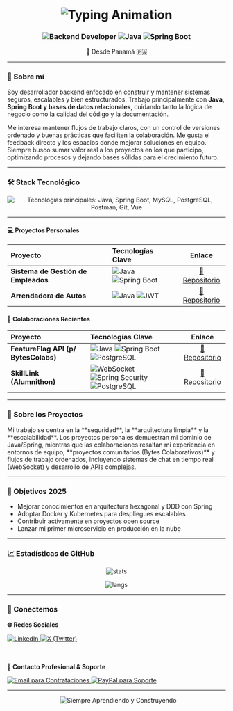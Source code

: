 <h1 align="center">
  <img src="https://readme-typing-svg.herokuapp.com/?lines=¡Hola!%20👋%20Soy%20Diógenes&center=true&size=32&duration=3000&color=2E8B57" alt="Typing Animation"/> 
</h1>

<h3 align="center">
  <img src="https://img.shields.io/badge/Backend%20Developer-000000?style=for-the-badge&logo=spring&logoColor=white" alt="Backend Developer"/>
  
  <img src="https://img.shields.io/badge/Java-D96C00?style=for-the-badge&logo=openjdk&logoColor=white" alt="Java"/>
  
  <img src="https://img.shields.io/badge/Spring%20Boot-6DB33F?style=for-the-badge&logo=spring&logoColor=white" alt="Spring Boot"/>
</h3>

<p align="center">
  📌 Desde Panamá 🇵🇦
</p>

---

### 🚀 Sobre mí

Soy desarrollador backend enfocado en construir y mantener sistemas seguros, escalables y bien estructurados. Trabajo principalmente con **Java, Spring Boot y bases de datos relacionales**, cuidando tanto la lógica de negocio como la calidad del código y la documentación.

Me interesa mantener flujos de trabajo claros, con un control de versiones ordenado y buenas prácticas que faciliten la colaboración. Me gusta el feedback directo y los espacios donde mejorar soluciones en equipo.  
Siempre busco sumar valor real a los proyectos en los que participo, optimizando procesos y dejando bases sólidas para el crecimiento futuro.

---

### 🛠️ Stack Tecnológico

<p align="center">
  <img src="https://skillicons.dev/icons?i=java,spring,mysql,postgresql,postman,git,vue&theme=dark" alt="Tecnologías principales: Java, Spring Boot, MySQL, PostgreSQL, Postman, Git, Vue" />
</p>

---

#### 💻 Proyectos Personales

| Proyecto | Tecnologías Clave | Enlace |
| :--- | :--- | :---: |
| **Sistema de Gestión de Empleados** | <img src="https://img.shields.io/badge/Java%2017-D96C00?style=flat&logo=openjdk&logoColor=white" alt="Java"/> <img src="https://img.shields.io/badge/Spring%20Boot-6DB33F?style=flat&logo=spring&logoColor=white" alt="Spring Boot"/> | [🔗 Repositorio](https://github.com/dio-quincarDev/Gestion-de-Empleados) |
| **Arrendadora de Autos** | <img src="https://img.shields.io/badge/Java%2021-D96C00?style=flat&logo=openjdk&logoColor=white" alt="Java"/> <img src="https://img.shields.io/badge/JWT-000000?style=flat&logo=jsonwebtokens&logoColor=white" alt="JWT"/> | [🔗 Repositorio](https://github.com/dio-quincarDev/ArrendadoraDeAutos) |

#### 🤝 Colaboraciones Recientes

| Proyecto | Tecnologías Clave | Enlace |
| :--- | :--- | :---: |
| **FeatureFlag API (p/ BytesColabs)** | <img src="https://img.shields.io/badge/Java%2021-D96C00?style=flat&logo=openjdk&logoColor=white" alt="Java"/> <img src="https://img.shields.io/badge/Spring%20Boot-6DB33F?style=flat&logo=spring&logoColor=white" alt="Spring Boot"/> <img src="https://img.shields.io/badge/PostgreSQL-316192?style=flat&logo=postgresql&logoColor=white" alt="PostgreSQL"/> | [🔗 Repositorio](https://github.com/dio-quincarDev/feat-flag-api-bytes-colabs) |
| **SkillLink (Alumnithon)** | <img src="https://img.shields.io/badge/WebSocket-4B8BBE?style=flat&logo=websocket&logoColor=white" alt="WebSocket"/> <img src="https://img.shields.io/badge/Spring%20Security-6DB33F?style=flat&logo=spring&logoColor=white" alt="Spring Security"/> <img src="https://img.shields.io/badge/PostgreSQL-316192?style=flat&logo=postgresql&logoColor=white" alt="PostgreSQL"/> | [🔗 Repositorio](https://github.com/R-Mutt22/alumnithon-bad-batch-backend) |

---

### 📝 Sobre los Proyectos

<p align="left">
  Mi trabajo se centra en la **seguridad**, la **arquitectura limpia** y la **escalabilidad**. Los proyectos personales demuestran mi dominio de Java/Spring, mientras que las colaboraciones resaltan mi experiencia en entornos de equipo, **proyectos comunitarios (Bytes Colaborativos)** y flujos de trabajo ordenados, incluyendo sistemas de chat en tiempo real (WebSocket) y desarrollo de APIs complejas.
</p>

---

### 🎯 Objetivos 2025

- Mejorar conocimientos en arquitectura hexagonal y DDD con Spring
- Adoptar Docker y Kubernetes para despliegues escalables
- Contribuir activamente en proyectos open source
- Lanzar mi primer microservicio en producción en la nube

---

### 📈 Estadísticas de GitHub

<p align="center">
  <img src="https://github-readme-stats.vercel.app/api?username=dio-quincardev&show_icons=true&theme=tokyonight&hide_border=true&count_private=true" alt="stats"/>
</p>
<p align="center">
  <img src="https://github-readme-stats.vercel.app/api/top-langs/?username=dio-quincardev&theme=tokyonight&hide_border=true&layout=compact" alt="langs"/>
</p>

---

### 🤝 Conectemos

<p align="center">
  
  **🌐 Redes Sociales**
  <br/>
  
  <a href="https://linkedin.com/in/dio-quincar" target="blank">
    <img src="https://img.shields.io/badge/LinkedIn-0077B5?style=for-the-badge&logo=linkedin&logoColor=white" alt="LinkedIn"/>
  </a>
  <a href="https://twitter.com/DioQuincary" target="_blank">
    <img src="https://img.shields.io/badge/X-000000?style=for-the-badge&logo=x&logoColor=white" alt="X (Twitter)"/>
  </a>
  
  <br/><br/> **💼 Contacto Profesional & Soporte**
  <br/>
  
  <a href="mailto:dio-quincar@outlook.com">
    <img src="https://img.shields.io/badge/Contrataciones-D14836?style=for-the-badge&logo=gmail&logoColor=white" alt="Email para Contrataciones"/>
  </a>
  <a href="https://paypal.me/Dquincar20" target="_blank">
    <img src="https://img.shields.io/badge/Soporte_Desarrollo-00457C?style=for-the-badge&logo=paypal&logoColor=white" alt="PayPal para Soporte"/>
  </a>

</p>

---

<div align="center">
  <img src="https://img.shields.io/badge/Always_Learning_and_Building-🚀-9b59b6?style=for-the-badge" alt="Siempre Aprendiendo y Construyendo"/>
</div>
